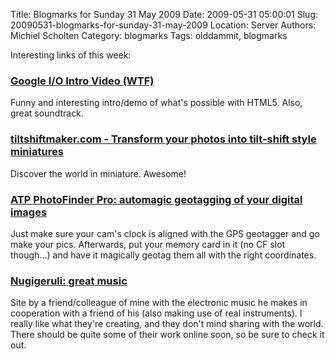 Title: Blogmarks for Sunday 31 May 2009
Date: 2009-05-31 05:00:01
Slug: 20090531-blogmarks-for-sunday-31-may-2009
Location: Server
Authors: Michiel Scholten
Category: blogmarks
Tags: olddammit, blogmarks

<p>Interesting links of this week:</p>
<h3><a href="http://phandroid.com/2009/05/28/google-io-intro-video-wtf/">Google I/O Intro Video (WTF)</a></h3>
<p>Funny and interesting intro/demo of what's possible with HTML5. Also, great soundtrack.</p>
<h3><a href="http://tiltshiftmaker.com/">tiltshiftmaker.com - Transform your photos into tilt-shift style miniatures</a></h3>
<p>Discover the world in miniature. Awesome!</p>
<h3><a href="http://www.engadget.com/2009/05/28/atp-photofinder-pro-loses-the-base-station-takes-us-to-geotaggi/">ATP PhotoFinder Pro: automagic geotagging of your digital images</a></h3>
<p>Just make sure your cam's clock is aligned with the GPS geotagger and go make your pics. Afterwards, put your memory card in it (no CF slot though...) and have it magically geotag them all with the right coordinates.</p>
<h3><a href="http://www.nugigeruli.com/">Nugigeruli: great music</a></h3>
<p>Site by a friend/colleague of mine with the electronic music he makes in cooperation with a friend of his (also making use of real instruments). I really like what they're creating, and they don't mind sharing with the world. There should be quite some of their work online soon, so be sure to check it out.</p>
